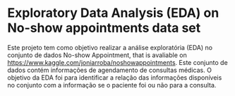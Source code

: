# Exploratory Data Analysis (EDA) on No-show appointments data set

Este projeto tem como objetivo realizar a análise exploratória (EDA) no conjunto de dados No-show Appointment,
that is avaliable on https://www.kaggle.com/joniarroba/noshowappointments. Este conjunto de dados contém informações
de agendamento de consultas  médicas. O objetivo da EDA foi para identificar a relação das informações disponíveis no
conjunto com a informação se o paciente foi ou não para a consulta.
